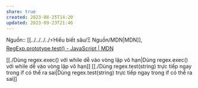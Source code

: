 ```yaml
---
share: true
created: 2023-08-25T14:20
updated: 2023-09-23T21:46
---
```

Nguồn:: [[../../../../⚡Hiểu biết sâu/Ξ Nguồn/MDN|MDN]], [RegExp.prototype.test() - JavaScript | MDN](https://developer.mozilla.org/en-US/docs/Web/JavaScript/Reference/Global_Objects/RegExp/test)

[[./Dùng regex.exec() với while dễ vào vòng lặp vô hạn|Dùng regex.exec() với while dễ vào vòng lặp vô hạn]] 
[[./Dùng regex.test(string) trực tiếp ngay trong if có thể ra sai|Dùng regex.test(string) trực tiếp ngay trong if có thể ra sai]]